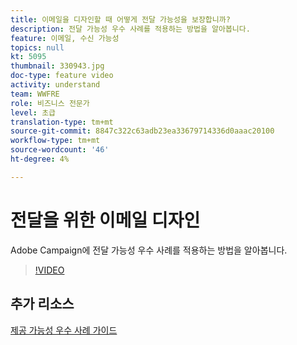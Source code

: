 ```yaml
---
title: 이메일을 디자인할 때 어떻게 전달 가능성을 보장합니까?
description: 전달 가능성 우수 사례를 적용하는 방법을 알아봅니다.
feature: 이메일, 수신 가능성
topics: null
kt: 5095
thumbnail: 330943.jpg
doc-type: feature video
activity: understand
team: WWFRE
role: 비즈니스 전문가
level: 초급
translation-type: tm+mt
source-git-commit: 8847c322c63adb23ea33679714336d0aaac20100
workflow-type: tm+mt
source-wordcount: '46'
ht-degree: 4%

---
```



# 전달을 위한 이메일 디자인

Adobe Campaign에 전달 가능성 우수 사례를 적용하는 방법을 알아봅니다.

>[!VIDEO](https://video.tv.adobe.com/v/330943?quality=12)

## 추가 리소스

[제공 가능성 우수 사례 가이드](https://experienceleague.adobe.com/docs/deliverability-learn/deliverability-best-practice-guide/introduction.html)
